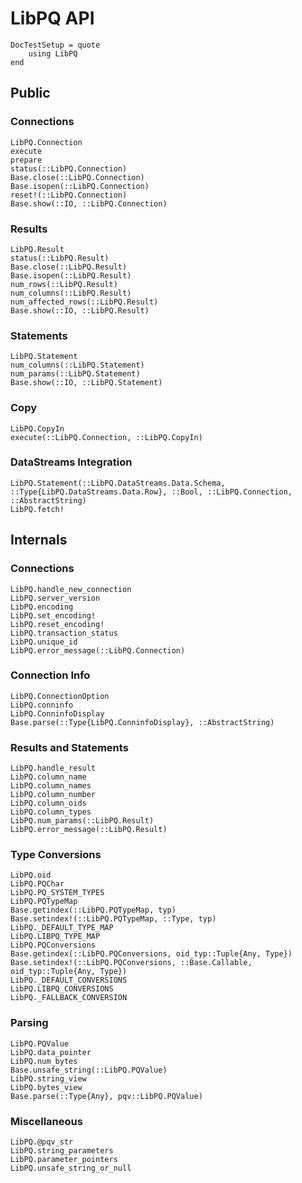 # LibPQ API

```@meta
DocTestSetup = quote
    using LibPQ
end
```

## Public

### Connections

```@docs
LibPQ.Connection
execute
prepare
status(::LibPQ.Connection)
Base.close(::LibPQ.Connection)
Base.isopen(::LibPQ.Connection)
reset!(::LibPQ.Connection)
Base.show(::IO, ::LibPQ.Connection)
```

### Results

```@docs
LibPQ.Result
status(::LibPQ.Result)
Base.close(::LibPQ.Result)
Base.isopen(::LibPQ.Result)
num_rows(::LibPQ.Result)
num_columns(::LibPQ.Result)
num_affected_rows(::LibPQ.Result)
Base.show(::IO, ::LibPQ.Result)
```

### Statements

```@docs
LibPQ.Statement
num_columns(::LibPQ.Statement)
num_params(::LibPQ.Statement)
Base.show(::IO, ::LibPQ.Statement)
```

### Copy

```@docs
LibPQ.CopyIn
execute(::LibPQ.Connection, ::LibPQ.CopyIn)
```

### DataStreams Integration

```@docs
LibPQ.Statement(::LibPQ.DataStreams.Data.Schema, ::Type{LibPQ.DataStreams.Data.Row}, ::Bool, ::LibPQ.Connection, ::AbstractString)
LibPQ.fetch!
```

## Internals

### Connections

```@docs
LibPQ.handle_new_connection
LibPQ.server_version
LibPQ.encoding
LibPQ.set_encoding!
LibPQ.reset_encoding!
LibPQ.transaction_status
LibPQ.unique_id
LibPQ.error_message(::LibPQ.Connection)
```

### Connection Info

```@docs
LibPQ.ConnectionOption
LibPQ.conninfo
LibPQ.ConninfoDisplay
Base.parse(::Type{LibPQ.ConninfoDisplay}, ::AbstractString)
```

### Results and Statements

```@docs
LibPQ.handle_result
LibPQ.column_name
LibPQ.column_names
LibPQ.column_number
LibPQ.column_oids
LibPQ.column_types
LibPQ.num_params(::LibPQ.Result)
LibPQ.error_message(::LibPQ.Result)
```

### Type Conversions

```@docs
LibPQ.oid
LibPQ.PQChar
LibPQ.PQ_SYSTEM_TYPES
LibPQ.PQTypeMap
Base.getindex(::LibPQ.PQTypeMap, typ)
Base.setindex!(::LibPQ.PQTypeMap, ::Type, typ)
LibPQ._DEFAULT_TYPE_MAP
LibPQ.LIBPQ_TYPE_MAP
LibPQ.PQConversions
Base.getindex(::LibPQ.PQConversions, oid_typ::Tuple{Any, Type})
Base.setindex!(::LibPQ.PQConversions, ::Base.Callable, oid_typ::Tuple{Any, Type})
LibPQ._DEFAULT_CONVERSIONS
LibPQ.LIBPQ_CONVERSIONS
LibPQ._FALLBACK_CONVERSION
```

### Parsing

```@docs
LibPQ.PQValue
LibPQ.data_pointer
LibPQ.num_bytes
Base.unsafe_string(::LibPQ.PQValue)
LibPQ.string_view
LibPQ.bytes_view
Base.parse(::Type{Any}, pqv::LibPQ.PQValue)
```

### Miscellaneous

```@docs
LibPQ.@pqv_str
LibPQ.string_parameters
LibPQ.parameter_pointers
LibPQ.unsafe_string_or_null
```
